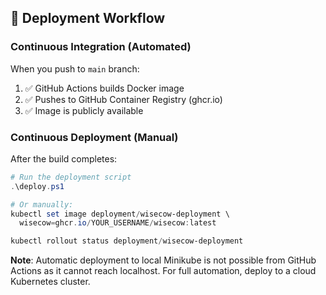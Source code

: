 ## 🔄 Deployment Workflow

### Continuous Integration (Automated)
When you push to `main` branch:
1. ✅ GitHub Actions builds Docker image
2. ✅ Pushes to GitHub Container Registry (ghcr.io)
3. ✅ Image is publicly available

### Continuous Deployment (Manual)
After the build completes:
```powershell
# Run the deployment script
.\deploy.ps1

# Or manually:
kubectl set image deployment/wisecow-deployment \
  wisecow=ghcr.io/YOUR_USERNAME/wisecow:latest

kubectl rollout status deployment/wisecow-deployment
```

**Note**: Automatic deployment to local Minikube is not possible from GitHub Actions as it cannot reach localhost. For full automation, deploy to a cloud Kubernetes cluster.

